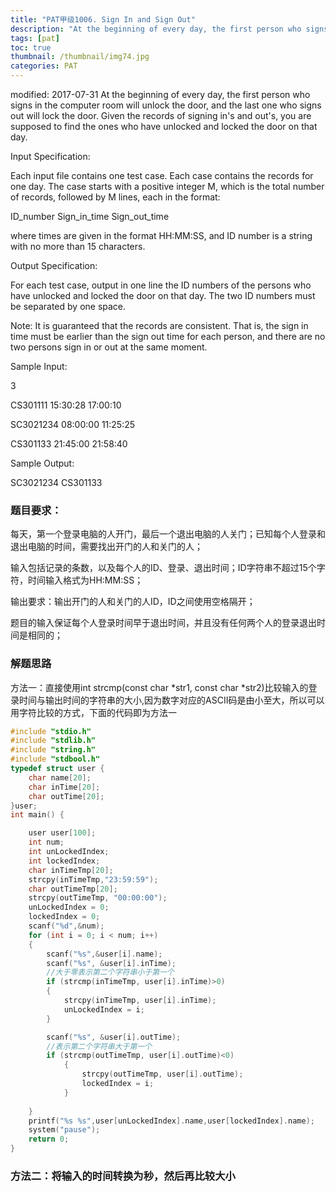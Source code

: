 ```yaml
---
title: "PAT甲级1006. Sign In and Sign Out"
description: "At the beginning of every day, the first person who signs in the computer room will unlock the door, and the last one who signs out will lock the door. Given the records of signing in's and out's, you are supposed to find the ones who have unlocked and locked the door on that day."
tags: [pat]
toc: true
thumbnail: /thumbnail/img74.jpg
categories: PAT
---
```


modified: 2017-07-31
At the beginning of every day, the first person who signs in the computer room will unlock the door, and the last one who signs out will lock the door. Given the records of signing in's and out's, you are supposed to find the ones who have unlocked and locked the door on that day.
<!--more-->
Input Specification:

Each input file contains one test case. Each case contains the records for one day. The case starts with a positive integer M, which is the total number of records, followed by M lines, each in the format:

ID_number Sign_in_time Sign_out_time

where times are given in the format HH:MM:SS, and ID number is a string with no more than 15 characters.

Output Specification:

For each test case, output in one line the ID numbers of the persons who have unlocked and locked the door on that day. The two ID numbers must be separated by one space.

Note: It is guaranteed that the records are consistent. That is, the sign in time must be earlier than the sign out time for each person, and there are no two persons sign in or out at the same moment.

Sample Input:

3

CS301111 15:30:28 17:00:10

SC3021234 08:00:00 11:25:25

CS301133 21:45:00 21:58:40

Sample Output:

SC3021234 CS301133

### 题目要求：

每天，第一个登录电脑的人开门，最后一个退出电脑的人关门；已知每个人登录和退出电脑的时间，需要找出开门的人和关门的人；

输入包括记录的条数，以及每个人的ID、登录、退出时间；ID字符串不超过15个字符，时间输入格式为HH:MM:SS；

输出要求：输出开门的人和关门的人ID，ID之间使用空格隔开；

题目的输入保证每个人登录时间早于退出时间，并且没有任何两个人的登录退出时间是相同的；

### 解题思路

方法一：直接使用int strcmp(const char *str1, const char *str2)比较输入的登录时间与输出时间的字符串的大小,因为数字对应的ASCII码是由小至大，所以可以用字符比较的方式，下面的代码即为方法一

```c
#include "stdio.h"
#include "stdlib.h"
#include "string.h"
#include "stdbool.h"
typedef struct user {
	char name[20];
	char inTime[20];
	char outTime[20];
}user;
int main() {

	user user[100];
	int num;
	int unLockedIndex;
	int lockedIndex;
	char inTimeTmp[20];
	strcpy(inTimeTmp,"23:59:59");
	char outTimeTmp[20];
	strcpy(outTimeTmp, "00:00:00");
	unLockedIndex = 0;
	lockedIndex = 0;
	scanf("%d",&num);
	for (int i = 0; i < num; i++)
	{
		scanf("%s",&user[i].name);
		scanf("%s", &user[i].inTime);
		//大于零表示第二个字符串小于第一个
		if (strcmp(inTimeTmp, user[i].inTime)>0)
		{
			strcpy(inTimeTmp, user[i].inTime);
			unLockedIndex = i;
		}

		scanf("%s", &user[i].outTime);
		//表示第二个字符串大于第一个
		if (strcmp(outTimeTmp, user[i].outTime)<0)
			{
				strcpy(outTimeTmp, user[i].outTime);
				lockedIndex = i;
			}
		
	}
	printf("%s %s",user[unLockedIndex].name,user[lockedIndex].name);
	system("pause");
	return 0;
}

```

### 方法二：将输入的时间转换为秒，然后再比较大小
